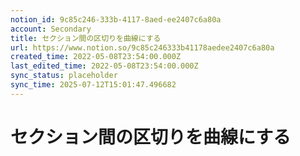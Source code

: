 ```yaml
---
notion_id: 9c85c246-333b-4117-8aed-ee2407c6a80a
account: Secondary
title: セクション間の区切りを曲線にする
url: https://www.notion.so/9c85c246333b41178aedee2407c6a80a
created_time: 2022-05-08T23:54:00.000Z
last_edited_time: 2022-05-08T23:54:00.000Z
sync_status: placeholder
sync_time: 2025-07-12T15:01:47.496682
---
```

# セクション間の区切りを曲線にする
